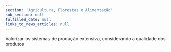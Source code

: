 ```yaml
---
section: 'Agricultura, Florestas e Alimentação'
sub_section: null
fulfilled_date: null
links_to_news_articles: null
---
```


Valorizar os sistemas de produção extensiva, considerando a qualidade dos produtos